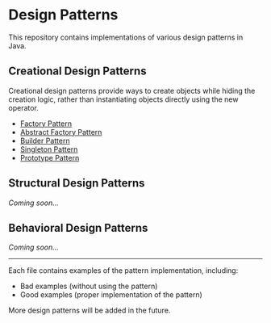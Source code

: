 # Design Patterns

This repository contains implementations of various design patterns in Java.

## Creational Design Patterns

Creational design patterns provide ways to create objects while hiding the creation logic, rather than instantiating objects directly using the new operator.

- [Factory Pattern](CreationalDesignPatter/01-FactoryPattern.java)
- [Abstract Factory Pattern](CreationalDesignPatter/02-AbstractFactoryPattern.java)
- [Builder Pattern](CreationalDesignPatter/03-BuilderPattern.java)
- [Singleton Pattern](CreationalDesignPatter/04-SingletonPattern.java)
- [Prototype Pattern](CreationalDesignPatter/05-PrototypePattern.java)

## Structural Design Patterns

_Coming soon..._

## Behavioral Design Patterns

_Coming soon..._

---

Each file contains examples of the pattern implementation, including:

- Bad examples (without using the pattern)
- Good examples (proper implementation of the pattern)

More design patterns will be added in the future.
